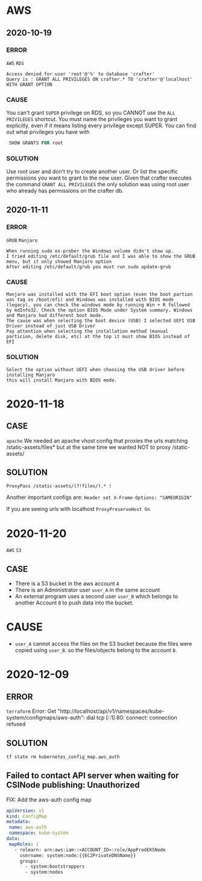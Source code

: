 # AWS

## 2020-10-19
### ERROR
`AWS` `RDS`
```
Access denied for user 'root'@'%' to database 'crafter'
Query is : GRANT ALL PRIVILEGES ON crafter.* TO 'crafter'@'localhost'
WITH GRANT OPTION
```

### CAUSE
You can't grant `SUPER` privilege on RDS, so you CANNOT use the `ALL PRIVILEGES` shortcut.
You must name the privileges you want to grant explicitly, even if it means listing every privilege except SUPER.
You can find out what privileges you have with
```sql
 SHOW GRANTS FOR root
```

### SOLUTION
Use root user and don't try to create another user. Or list the specific permissions you want to grant to the new user.
Given that crafter executes the command `GRANT ALL PRIVILEGES` the only solution was using root user who already has permissions
on the crafter db.

## 2020-11-11
### ERROR
`GRUB` `Manjaro`

```
When running sudo os-prober the Windows volume didn't show up.
I tried editing /etc/default/grub file and I was able to show the GRUB menu, but it only showed Manjaro option
After editing /etc/default/grub you must run sudo update-grub
```

### CAUSE
```
Manjaro was installed with the EFI boot option (even the boot partion was tag as /boot/efi) and Windows was installed with BIOS mode (legacy), you can check the windows mode by running Win + R followed by mdInfo32. Check the option BIOS Mode under System summary. Windows and Manjaro had different boot mode.
The cause was when selecting the boot device (USB) I selected UEFI USB Driver instead of just USB Driver
Pay attention when selecting the installation method (manual particion, delete disk, etc) at the top it must show BIOS instead of EFI
```

### SOLUTION
```
Select the option without UEFI when choosing the USB driver before installing Manjaro
this will install Manjaro with BIOS mode.
```

# 2020-11-18
## CASE
`apache`
We needed an apache vhost config that proxies the urls matching /static-assets/files* but at the same time we wanted NOT to proxy /static-assets/<anything different than files>
## SOLUTION
`ProxyPass /static-assets/(?!files/).* !`
 
 Another important configs are:
 `Header set X-Frame-Options: "SAMEORIGIN"`
 
 If you are seeing urls with localhost
 `ProxyPreserveHost On`
 
 # 2020-11-20
 `AWS` `S3`
 ## CASE
 - There is a S3 bucket in the aws account `A`
 - There is an Administrator user `user_A` in the same account
 - An external program uses a second user `user_B` which belongs to another Account `B` to push data into the bucket.
 
 # CAUSE
 - `user_A` cannot access the files on the S3 bucket because the files were copied using `user_B`. so the files/objects belong to the account `B`.

# 2020-12-09
## ERROR
`terraform`
Error: Get "http://localhost/api/v1/namespaces/kube-system/configmaps/aws-auth": dial tcp [::1]:80: connect: connection refused

## SOLUTION
```sh
tf state rm kubernetes_config_map.aws_auth
```
 
 ## Failed to contact API server when waiting for CSINode publishing: Unauthorized
 FIX: Add the aws-auth config map
 ```yaml
 apiVersion: v1
kind: ConfigMap
metadata:
  name: aws-auth
  namespace: kube-system
data:
  mapRoles: |
    - rolearn: arn:aws:iam::<ACCOUNT_ID>:role/AppProdEKSNode
      username: system:node:{{EC2PrivateDNSName}}
      groups:
        - system:bootstrappers
        - system:nodes
```
